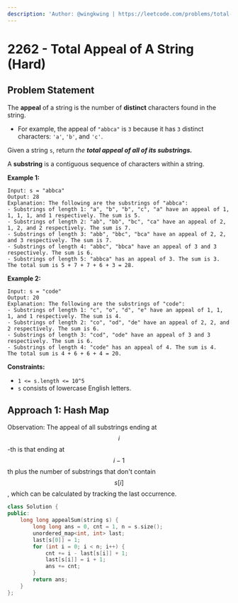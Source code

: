 ```yaml
---
description: 'Author: @wingkwing | https://leetcode.com/problems/total-appeal-of-a-string/'
---
```


# 2262 - Total Appeal of A String (Hard)

## Problem Statement

The **appeal** of a string is the number of **distinct** characters found in the string.

* For example, the appeal of `"abbca"` is `3` because it has `3` distinct characters: `'a'`, `'b'`, and `'c'`.

Given a string `s`, return _the **total appeal of all of its substrings.**_

A **substring** is a contiguous sequence of characters within a string.



**Example 1:**

```
Input: s = "abbca"
Output: 28
Explanation: The following are the substrings of "abbca":
- Substrings of length 1: "a", "b", "b", "c", "a" have an appeal of 1, 1, 1, 1, and 1 respectively. The sum is 5.
- Substrings of length 2: "ab", "bb", "bc", "ca" have an appeal of 2, 1, 2, and 2 respectively. The sum is 7.
- Substrings of length 3: "abb", "bbc", "bca" have an appeal of 2, 2, and 3 respectively. The sum is 7.
- Substrings of length 4: "abbc", "bbca" have an appeal of 3 and 3 respectively. The sum is 6.
- Substrings of length 5: "abbca" has an appeal of 3. The sum is 3.
The total sum is 5 + 7 + 7 + 6 + 3 = 28.
```

**Example 2:**

```
Input: s = "code"
Output: 20
Explanation: The following are the substrings of "code":
- Substrings of length 1: "c", "o", "d", "e" have an appeal of 1, 1, 1, and 1 respectively. The sum is 4.
- Substrings of length 2: "co", "od", "de" have an appeal of 2, 2, and 2 respectively. The sum is 6.
- Substrings of length 3: "cod", "ode" have an appeal of 3 and 3 respectively. The sum is 6.
- Substrings of length 4: "code" has an appeal of 4. The sum is 4.
The total sum is 4 + 6 + 6 + 4 = 20.
```

**Constraints:**

* `1 <= s.length <= 10^5`
* `s` consists of lowercase English letters.

## Approach 1: Hash Map

Observation: The appeal of all substrings ending at $$i$$-th is that ending at $$i - 1$$th  plus the number of substrings that don't contain $$s[i]$$, which can be calculated by tracking the last occurrence.

```cpp
class Solution {
public:
    long long appealSum(string s) {
        long long ans = 0, cnt = 1, n = s.size();
        unordered_map<int, int> last;
        last[s[0]] = 1;
        for (int i = 0; i < n; i++) {
            cnt += i - last[s[i]] + 1;
            last[s[i]] = i + 1;
            ans += cnt;
        }
        return ans;
    }
};
```
